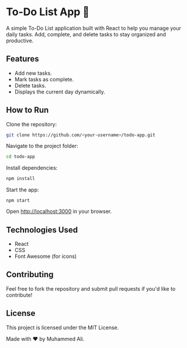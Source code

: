 # To-Do List App 📝
A simple To-Do List application built with React to help you manage your daily tasks. Add, complete, and delete tasks to stay organized and productive.

## Features
- Add new tasks.
- Mark tasks as complete.
- Delete tasks.
- Displays the current day dynamically.

## How to Run
Clone the repository:

```bash
git clone https://github.com/<your-username>/todo-app.git
```

Navigate to the project folder:

```bash
cd todo-app
```
Install dependencies:

```bash
npm install
```
Start the app:

```bashn
npm start
```
Open [http://localhost:3000](http://localhost:3000) in your browser.

## Technologies Used
- React
- CSS
- Font Awesome (for icons)

## Contributing
Feel free to fork the repository and submit pull requests if you'd like to contribute!

## License
This project is licensed under the MIT License.

Made with ❤️ by Muhammed Ali.